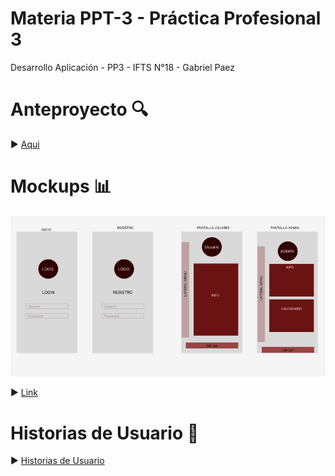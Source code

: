 # Materia PPT-3 - Práctica Profesional 3

Desarrollo Aplicación - PP3 - IFTS N°18 - Gabriel Paez

# Anteproyecto 🔍

▶️ [Aqui](https://docs.google.com/document/d/15aYs1Ur3t_QEg0ozwjMWEl-dOJlb9nTokzHTc_ukgl4/edit#)

# Mockups 📊

![img](https://github.com/GABPAEZ/PetSecurytEyes/blob/main/mockups/PROTOTIPO_INICIAL_MOBILE.png)

▶️ [Link](https://www.figma.com/file/mBv9xgMCxek99N5FKyewdN/PROTOTIPO-MOVIL-PROYECTO?node-id=0%3A1)

# Historias de Usuario 📓

▶️ [Historias de Usuario](https://github.com/users/GABPAEZ/projects/1/views/1)
